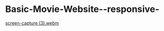 # Basic-Movie-Website--responsive-


[screen-capture (3).webm](https://user-images.githubusercontent.com/127841235/227621859-cf5a3af4-7dda-4daa-b63e-f50c07b282bd.webm)
